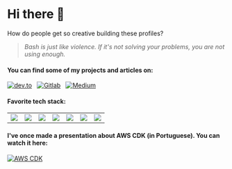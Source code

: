 # Hi there 👋

How do people get so creative building these profiles?

> _Bash is just like violence. If it's not solving your problems, you are not using enough._

#### You can find some of my projects and articles on:

<p>
    <a target="_blank"href="https://dev.to/monfardinel"><img alt="dev.to" src="https://img.shields.io/badge/dev.to-0A0A0A?style=for-the-badge&logo=dev.to&logoColor=white" /></a>&nbsp;&nbsp;
    <a target="_blank"href="https://gitlab.com/MonfardineL"><img alt="Gitlab" src="https://img.shields.io/badge/gitlab-%23181717.svg?style=for-the-badge&logo=gitlab&logoColor=white" /></a>&nbsp;&nbsp;
    <a target="_blank"href="https://github.com/monfardineL"><img alt="Medium" src="https://img.shields.io/badge/github-%23121011.svg?style=for-the-badge&logo=github&logoColor=white" /></a>&nbsp;&nbsp;
</p>

#### Favorite tech stack:

<table>
    <tr>
        <td>
            <img src="https://img.shields.io/badge/AWS-%23FF9900.svg?style=for-the-badge&logo=amazon-aws&logoColor=white">
        </td>
        <td>
            <img src="https://img.shields.io/badge/terraform-%235835CC.svg?style=for-the-badge&logo=terraform&logoColor=white">
        </td>
        <td>
            <img src="https://img.shields.io/badge/gitlab%20ci-%23181717.svg?style=for-the-badge&logo=gitlab&logoColor=white">
        </td>
        <td>
            <img src="https://img.shields.io/badge/VS%20Code-0078d7.svg?style=for-the-badge&logo=visual-studio-code&logoColor=white">
        </td>
        <td>
            <img src="https://img.shields.io/badge/ansible-%231A1918.svg?style=for-the-badge&logo=ansible&logoColor=white">
        </td>
        <td>
            <img src="https://img.shields.io/badge/docker-%230db7ed.svg?style=for-the-badge&logo=docker&logoColor=white">
        </td>
        <td>
            <img src="https://img.shields.io/badge/kubernetes-%23326ce5.svg?style=for-the-badge&logo=kubernetes&logoColor=white">
        </td>
    </tr>
</table>  


#### I've once made a presentation about AWS CDK (in Portuguese). You can watch it here:

[![AWS CDK](http://img.youtube.com/vi/ByJVJFHj1l4/0.jpg)](http://www.youtube.com/watch?v=ByJVJFHj1l4)
<!--
**monfardineL/monfardineL** is a ✨ _special_ ✨ repository because its `README.md` (this file) appears on your GitHub profile.

Here are some ideas to get you started:

- 🔭 I’m currently working on ...
- 🌱 I’m currently learning ...
- 👯 I’m looking to collaborate on ...
- 🤔 I’m looking for help with ...
- 💬 Ask me about ...
- 📫 How to reach me: ...
- 😄 Pronouns: ...
- ⚡ Fun fact: ...
-->
